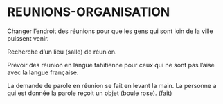 # REUNIONS-ORGANISATION
Changer l’endroit des réunions pour que les gens qui sont loin de la ville puissent venir.

Recherche d’un lieu (salle) de réunion.

Prévoir des réunion en langue tahitienne pour ceux qui ne sont pas l’aise avec la langue française.

La demande de parole en réunion se fait en levant la main. La personne a qui est donnée la parole reçoit un objet (boule rose). (fait)
